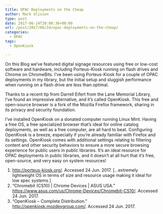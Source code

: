 ```yaml
---
title: OPAC Deployments on the Cheap
author: Mark Glisson
type: post
date: 2017-06-24T20:00:36+00:00
url: /post/2017/06/24/opac-deployments-on-the-cheap/
categories:
  - OPAC
tags:
  - OpenKiosk

---
```

<span style="font-weight: 400;">On this Blog we’ve featured digital signage resources using free or low-cost software and hardware, including Porteus-Kiosk </span> <span style="font-weight: 400;">running on flash drives and Chrome on ChromeBits.</span> <span style="font-weight: 400;">I’ve been using Porteus-Kiosk for a couple of OPAC deployments in my library, but the initial setup and sluggish performance when running on a flash drive are less than optimal.</span>

<span style="font-weight: 400;">Thanks to a recent tip from Darrell Eifert from the Lane Memorial Library, I’ve found an impressive alternative, and it’s called OpenKiosk.</span> <span style="font-weight: 400;">This free and open-source browser is a fork of the Mozilla Firefox framework, sharing in its privacy and security foundation.</span>

<span style="font-weight: 400;">I’ve installed OpenKiosk on a donated computer running Linux Mint. Having a free OS, a free specialized browser that’s ideal for online catalog deployments, as well as a free computer, are all hard to beat. Configuring OpenKiosk is a breeze, especially if you’re already familiar with Firefox and its settings. OpenKiosk comes with additional settings relating to filtering content and other security behaviors to ensure a more secure browsing experience for public users in public libraries. It’s an ideal resource for OPAC deployments in public libraries, and it doesn’t at all hurt that it’s free, open-source, and very easy on system resources!</span>

  1. [<span style="font-weight: 400;">http://porteus-kiosk.org/</span>][1]<span style="font-weight: 400;">. Accessed 24 Jun. 2017. </span><span style="font-weight: 400;">[&#8230;extremely lightweight OS in terms of size and resource usage making it ideal for low spec systems.]</span>
  2. <span style="font-weight: 400;">&#8220;Chromebit (CS10) | Chrome Devices | ASUS USA.&#8221; </span>[<span style="font-weight: 400;">https://www.asus.com/us/Chrome-Devices/Chromebit-CS10/</span>][2]<span style="font-weight: 400;">. Accessed 24 Jun. 2017.</span>
  3. <span style="font-weight: 400;">&#8220;OpenKiosk &#8211; Complete Distribution.&#8221; </span>[<span style="font-weight: 400;">http://openkiosk.mozdevgroup.com/</span>][3]<span style="font-weight: 400;">. Accessed 24 Jun. 2017.</span>

 [1]: http://porteus-kiosk.org/
 [2]: https://www.asus.com/us/Chrome-Devices/Chromebit-CS10/
 [3]: http://openkiosk.mozdevgroup.com/